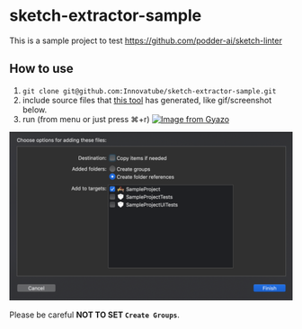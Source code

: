 # sketch-extractor-sample

This is a sample project to test https://github.com/podder-ai/sketch-linter

## How to use

1. `git clone git@github.com:Innovatube/sketch-extractor-sample.git` 
2. include source files that [this tool](https://github.com/podder-ai/sketch-linter) has generated, like gif/screenshot below.
3. run (from menu or just press ⌘+r)
[![Image from Gyazo](https://i.gyazo.com/9f9d59e93b06cba769bf1c41fd45c6a2.gif)](https://gyazo.com/9f9d59e93b06cba769bf1c41fd45c6a2)

![](https://github.com/Innovatube/sketch-extractor-sample/blob/images/images/importSetting.png)

Please be careful **NOT TO SET `Create Groups`**.
